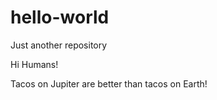 # hello-world
Just another repository

Hi Humans!

Tacos on Jupiter are better than tacos on Earth!
